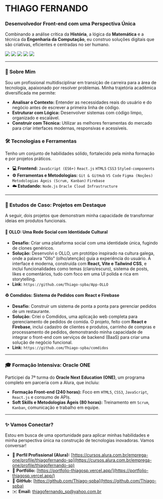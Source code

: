 # THIAGO FERNANDO

### Desenvolvedor Front-end com uma Perspectiva Única

Combinando a análise crítica da **História**, a lógica da **Matemática** e a técnica da **Engenharia da Computação**, eu construo soluções digitais que são criativas, eficientes e centradas no ser humano.

<div>
  <img src="https://img.shields.io/badge/JavaScript-F7DF1E?style=for-the-badge&logo=javascript&logoColor=black" />
  <img src="https://img.shields.io/badge/React-20232A?style=for-the-badge&logo=react&logoColor=61DAFB" />
  <img src="https://img.shields.io/badge/HTML5-E34F26?style=for-the-badge&logo=html5&logoColor=white" />
  <img src="https://img.shields.io/badge/CSS3-1572B6?style=for-the-badge&logo=css3&logoColor=white" />
  <img src="https://img.shields.io/badge/Git-E34F26?style=for-the-badge&logo=git&logoColor=white" />
</div>

---

### 🚀 Sobre Mim

Sou um profissional multidisciplinar em transição de carreira para a área de tecnologia, apaixonado por resolver problemas. Minha trajetória acadêmica diversificada me permite:

* **Analisar o Contexto:** Entender as necessidades reais do usuário e do negócio antes de escrever a primeira linha de código.
* **Estruturar com Lógica:** Desenvolver sistemas com código limpo, organizado e escalável.
* **Construir com Técnica:** Utilizar as melhores ferramentas do mercado para criar interfaces modernas, responsivas e acessíveis.

### 🛠️ Tecnologias e Ferramentas

Tenho um conjunto de habilidades sólido, fortalecido pela minha formação e por projetos práticos.

* **💻 Frontend:** `JavaScript (ES6+)` `React.js` `HTML5` `CSS3` `Styled-components`
* **⚙️ Ferramentas e Metodologias:** `Git & GitHub` `VS Code` `Figma (Noções)` `Metodologias Ágeis (Scrum, Kanban)` `Firebase`
* **☁️ Estudando:** `Node.js` `Oracle Cloud Infrastructure`

---

### 📂 Estudos de Caso: Projetos em Destaque

A seguir, dois projetos que demonstram minha capacidade de transformar ideias em produtos funcionais.

#### 🦉 **OLLO: Uma Rede Social com Identidade Cultural**
* **Desafio:** Criar uma plataforma social com uma identidade única, fugindo de clones genéricos.
* **Solução:** Desenvolvi o OLLO, um protótipo inspirado na cultura galega, onde a palavra "Ollo" (olho/atenção) guia a experiência do usuário. A interface é moderna, construída com **React, Vite e Tailwind CSS**, e inclui funcionalidades como temas (claro/escuro), sistema de posts, likes e comentários, tudo com foco em uma UI polida e rica em storytelling.
* **Link:** `https://github.com/Thiago-spba/App-OLLO`

#### ♻️ **Comdidos: Sistema de Pedidos com React e Firebase**
* **Desafio:** Construir um sistema de ponta a ponta para gerenciar pedidos de um restaurante.
* **Solução:** Criei o Comdidos, uma aplicação web completa para gerenciamento de pedidos de comida. O projeto, feito com **React e Firebase**, inclui cadastro de clientes e produtos, carrinho de compras e processamento de pedidos, demonstrando minha capacidade de integrar o front-end com serviços de backend (BaaS) para criar uma solução de negócio funcional.
* **Link:** `https://github.com/Thiago-spba/comdidos`

---

### 🎓 Formação Intensiva: Oracle ONE

Participei da 7ª turma do **Oracle Next Education (ONE)**, um programa completo em parceria com a Alura, que incluiu:
* **Formação Front-end (240 horas):** Foco em `HTML5`, `CSS3`, `JavaScript`, `React.js` e consumo de APIs.
* **Soft Skills e Metodologias Ágeis (80 horas):** Treinamento em `Scrum`, `Kanban`, comunicação e trabalho em equipe.

---

### ✨ Vamos Conectar?

Estou em busca de uma oportunidade para aplicar minhas habilidades e minha perspectiva única na construção de tecnologias inovadoras. Vamos conversar!

* 💼 **Perfil Profissional (Alura):** [https://cursos.alura.com.br/emprega-one/profile/thiagofernando-sp](https://cursos.alura.com.br/emprega-one/profile/thiagofernando-sp)
* 🚀 **Portfólio:** [https://portfolio-thiagosp.vercel.app/](https://portfolio-thiagosp.vercel.app/)
* 🐙 **GitHub:** [https://github.com/Thiago-spba](https://github.com/Thiago-spba)
* ✉️ **Email:** [thiagofernando_sp@yahoo.com.br](mailto:thiagofernando_sp@yahoo.com.br)
